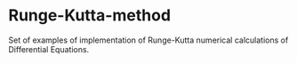 # Runge-Kutta-method
Set of examples of implementation of Runge-Kutta numerical calculations of Differential Equations.
